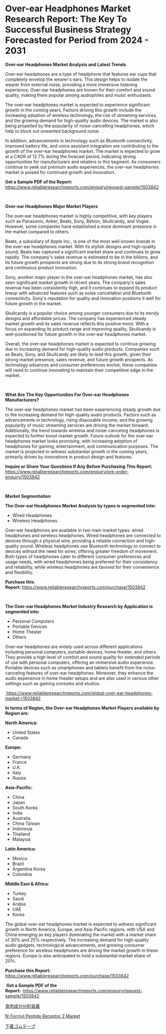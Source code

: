 <p><h1>Over-ear Headphones Market Research Report: The Key To Successful Business Strategy Forecasted for Period from 2024 - 2031</h1></p><p><strong>Over-ear Headphones Market Analysis and Latest Trends</strong></p>
<p><p>Over-ear headphones are a type of headphone that features ear cups that completely envelop the wearer's ears. This design helps to isolate the wearer from external noise, providing a more immersive listening experience. Over-ear headphones are known for their comfort and sound quality, making them popular among audiophiles and music enthusiasts.</p><p>The over-ear headphones market is expected to experience significant growth in the coming years. Factors driving this growth include the increasing adoption of wireless technology, the rise of streaming services, and the growing demand for high-quality audio devices. The market is also being propelled by the popularity of noise-cancelling headphones, which help to block out unwanted background noise.</p><p>In addition, advancements in technology such as Bluetooth connectivity, improved battery life, and voice assistant integration are contributing to the growth of the over-ear headphones market. The market is expected to grow at a CAGR of 12.7% during the forecast period, indicating strong opportunities for manufacturers and retailers in this segment. As consumers continue to seek out premium audio experiences, the over-ear headphones market is poised for continued growth and innovation.</p></p>
<p><strong>Get a Sample PDF of the Report:&nbsp;</strong> <a href="https://www.reliableresearchreports.com/enquiry/request-sample/1503842">https://www.reliableresearchreports.com/enquiry/request-sample/1503842</a></p>
<p>&nbsp;</p>
<p><strong>Over-ear Headphones Major Market Players</strong></p>
<p><p>The over-ear headphones market is highly competitive, with key players such as Panasonic, Anker, Beats, Sony, Betron, Skullcandy, and Vogek. However, some companies have established a more dominant presence in the market compared to others.</p><p>Beats, a subsidiary of Apple Inc., is one of the most well-known brands in the over-ear headphones market. With its stylish designs and high-quality sound, Beats has captured a significant market share and continues to grow rapidly. The company's sales revenue is estimated to be in the billions, and its future growth prospects are strong due to its strong brand recognition and continuous product innovation.</p><p>Sony, another major player in the over-ear headphones market, has also seen significant market growth in recent years. The company's sales revenue has been consistently high, and it continues to expand its product lineup with advanced features such as noise cancellation and Bluetooth connectivity. Sony's reputation for quality and innovation positions it well for future growth in the market.</p><p>Skullcandy is a popular choice among younger consumers due to its trendy designs and affordable prices. The company has experienced steady market growth and its sales revenue reflects this positive trend. With a focus on expanding its product range and improving quality, Skullcandy is well-positioned for future growth in the over-ear headphones market.</p><p>Overall, the over-ear headphones market is expected to continue growing due to increasing demand for high-quality audio products. Companies such as Beats, Sony, and Skullcandy are likely to lead this growth, given their strong market presence, sales revenue, and future growth prospects. As technology advances and consumer preferences evolve, these companies will need to continue innovating to maintain their competitive edge in the market.</p></p>
<p>&nbsp;</p>
<p><strong>What Are The Key Opportunities For Over-ear Headphones Manufacturers?</strong></p>
<p><p>The over-ear headphones market has been experiencing steady growth due to the increasing demand for high-quality audio products. Factors such as advancements in technology, rising disposable income, and the growing popularity of music streaming services are driving the market forward. Additionally, the trend towards wireless and noise-canceling headphones is expected to further boost market growth. Future outlook for the over-ear headphones market looks promising, with increasing adoption of headphones for gaming, entertainment, and communication purposes. The market is projected to witness substantial growth in the coming years, primarily driven by innovations in product design and features.</p></p>
<p><strong>Inquire or Share Your Questions If Any Before Purchasing This Report:</strong> <a href="https://www.reliableresearchreports.com/enquiry/pre-order-enquiry/1503842">https://www.reliableresearchreports.com/enquiry/pre-order-enquiry/1503842</a></p>
<p>&nbsp;</p>
<p><strong>Market Segmentation</strong></p>
<p><strong>The Over-ear Headphones Market Analysis by types is segmented into:</strong></p>
<p><ul><li>Wired Headphones</li><li>Wireless Headphones</li></ul></p>
<p><p>Over-ear headphones are available in two main market types: wired headphones and wireless headphones. Wired headphones are connected to devices through a physical wire, providing a reliable connection and high-quality sound. Wireless headphones use Bluetooth technology to connect to devices without the need for wires, offering greater freedom of movement. Both types of headphones cater to different consumer preferences and usage needs, with wired headphones being preferred for their consistency and reliability, while wireless headphones are favored for their convenience and flexibility.</p></p>
<p><strong>Purchase this Report:&nbsp;</strong><a href="https://www.reliableresearchreports.com/purchase/1503842">https://www.reliableresearchreports.com/purchase/1503842</a></p>
<p>&nbsp;</p>
<p><strong>The Over-ear Headphones Market Industry Research by Application is segmented into:</strong></p>
<p><ul><li>Personal Computers</li><li>Portable Devices</li><li>Home Theater</li><li>Others</li></ul></p>
<p><p>Over-ear headphones are widely used across different applications including personal computers, portable devices, home theater, and others. They provide a high level of comfort and sound quality for extended periods of use with personal computers, offering an immersive audio experience. Portable devices such as smartphones and tablets benefit from the noise-canceling features of over-ear headphones. Moreover, they enhance the audio experience in home theater setups and are also used in various other settings such as gaming consoles and studios.</p></p>
<p><a href="https://www.reliableresearchreports.com/global-over-ear-headphones-market-r1503842">&nbsp;https://www.reliableresearchreports.com/global-over-ear-headphones-market-r1503842</a></p>
<p><strong>In terms of Region, the Over-ear Headphones Market Players available by Region are:</strong></p>
<p>
    <p> <strong> North America: </strong>
        <ul>
            <li>United States</li>
            <li>Canada</li>
        </ul>
        </p> 
    <p> <strong> Europe: </strong>
        <ul>
            <li>Germany</li>
            <li>France</li>
            <li>U.K.</li>
            <li>Italy</li>
            <li>Russia</li>
        </ul>
        </p> 
    <p> <strong> Asia-Pacific: </strong>
        <ul>
            <li>China</li>
            <li>Japan</li>
            <li>South Korea</li>
            <li>India</li>
            <li>Australia</li>
            <li>China Taiwan</li>
            <li>Indonesia</li>
            <li>Thailand</li>
            <li>Malaysia</li>
        </ul>
        </p> 
    <p> <strong> Latin America: </strong>
        <ul>
            <li>Mexico</li>
            <li>Brazil</li>
            <li>Argentina Korea</li>
            <li>Colombia</li>
        </ul>
        </p> 
    <p> <strong> Middle East & Africa: </strong>
        <ul>
            <li>Turkey</li>
            <li>Saudi</li>
            <li>Arabia</li>
            <li>UAE</li>
            <li>Korea</li>
        </ul>
    </p>
    </p>
<p><p>The global over-ear headphones market is expected to witness significant growth in North America, Europe, and Asia-Pacific regions, with USA and China emerging as key players dominating the market with a market share of 30% and 25% respectively. The increasing demand for high-quality audio gadgets, technological advancements, and growing consumer preference for wireless headphones are driving the market growth in these regions. Europe is also anticipated to hold a substantial market share of 20%.</p></p>
<p><strong>Purchase this Report: </strong><a href="https://www.reliableresearchreports.com/purchase/1503842">https://www.reliableresearchreports.com/purchase/1503842</a></p>
<p>&nbsp;<strong>Get a Sample PDF of the Report:&nbsp;&nbsp;</strong><a href="https://www.reliableresearchreports.com/enquiry/request-sample/1503842">https://www.reliableresearchreports.com/enquiry/request-sample/1503842</a></p>
<p><strong></strong></p>
<p><p><a href="https://github.com/SimeonBode1/Market-Research-Report-List-1/blob/main/608574495005.md">食肉成分分析装置</a></p><p><a href="https://github.com/arionmp/Market-Research-Report-List-3/blob/main/n-formyl-peptide-receptor-2-market.md">N-Formyl Peptide Receptor 2 Market</a></p><p><a href="https://github.com/leigh4852023/Market-Research-Report-List-1/blob/main/217615595004.md">下着ゴムテープ</a></p></p>